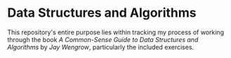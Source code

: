 # Data Structures and Algorithms
This repository's entire purpose lies within tracking my process of working through the book *A Common-Sense Guide to Data Structures and Algorithms* by *Jay Wengrow*, particularly the included exercises.  

